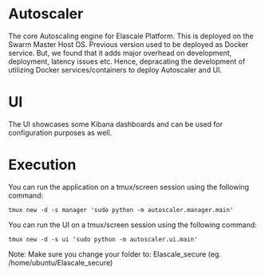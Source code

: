 # Autoscaler
The core Autoscaling engine for Elascale Platform. This is deployed on the Swarm Master Host OS. Previous version used to be deployed as Docker service. But, we found that it adds major overhead on development, deployment, latency issues etc. Hence, depracating the development of utilizing Docker services/containers to deploy Autoscaler and UI. 

# UI
The UI showcases some Kibana dashboards and can be used for configuration purposes as well. 

# Execution
You can run the application on a tmux/screen session using the following command:

```tmux new -d -s manager 'sudo python -m autoscaler.manager.main'```

You can run the UI on a tmux/screen session using the following command:

```tmux new -d -s ui 'sudo python -m autoscaler.ui.main'```

Note: Make sure you change your folder to: Elascale_secure (eg. /home/ubuntu/Elascale_secure) 
